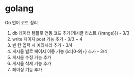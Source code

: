 # golang
Go 언어 코드 정리

1. db 데이터 템플릿 연동 코드 추가(게시글 리스트 {{range}}) - 3/3
2. write 페이지 post 기능 추가 - 3/3 ~ 4
3. 빈 칸 입력 시 예외처리 추가 - 3/4
4. 게시물 별로 페이지 이동 기능 {id:[0-9]+} 추가 - 3/4
5. 게시물 수정 기능 추가
6. 게시물 삭제 기능 추가
7. 페이징 기능 추가

